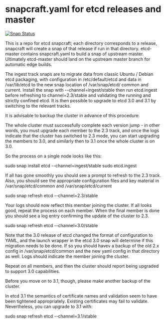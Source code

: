 # snapcraft.yaml for etcd releases and master

[![Snap Status](https://build.snapcraft.io/badge/tvansteenburgh/etcd-snaps.svg)](https://build.snapcraft.io/user/tvansteenburgh/etcd-snaps)

This is a repo for etcd snapcraft; each directory corresponds to a release,
snapcraft will create a snap of that release if run in that directory.
etcd-master contains snapcraft.yaml to build a snap of upstream master.
Ultimately etcd-master should land on the upstream master branch for
automatic edge builds.

The ingest track snaps are to migrate data from classic Ubuntu / Debian etcd
packaging, with configuration in /etc/default/etcd and data in
/var/lib/etcd to the new snap location of /var/snap/etcd/ common and
current. Install the snap with --channel=ingest/stable then run etcd.ingest
before refreshing to channel=2.3/stable and validating the running and
strictly confined etcd. It is then possible to upgrade to etcd 3.0 and 3.1
by switching to the relevant tracks.

It is advisable to backup the cluster in advance of this procedure.

The whole cluster must successfully complete each version jump - in other
words, you must upgrade each member to the 2.3 track, and once the logs
indicate that the cluster has switched to 2.3 mode, you can start upgrading
the members to 3.0, and similarly then to 3.1 once the whole cluster is on
3.0.

So the process on a single node looks like this:

  sudo snap install etcd --channel=ingest/stable
  sudo etcd.ingest

If all has gone smoothly you should see a prompt to refresh to the 2.3
track. Also, you should see the appropriate configuration files and key
material in /var/snap/etcd/common and /var/snap/etcd/current

  sudo snap refresh etcd --channel=2.3/stable

Your logs should now reflect this member joining the cluster. If all looks
good, repeat the process on each member. When the final member is done you
should see a log entry confirming the update of the cluster to 2.3.

  sudo snap refresh etcd --channel=3.0/stable

Note that the 3.0 release of etcd changed the format of configuration to
YAML, and the launch wrapper in the etcd 3.0 snap will determine if this
migration needs to be done. If so you should havev a backup of the old 2.x
config in /var/snap/etcd/common and the new yaml config in that directory as
well. Logs should indicate the member joining the cluster.

Repeat on all members, and then the cluster should report being upgraded to
support 3.0 capabilities.

Before you move on to 3.1, though, please make another backup of the cluster.

In etcd 3.1 the semantics of certificate names and validation seem to have
been tightened appropriately. Existing certificates may fail to validate.
Nevertheless, you can upgrade to 3.1 with:

  sudo snap refresh etcd --channel=3.1/stable
